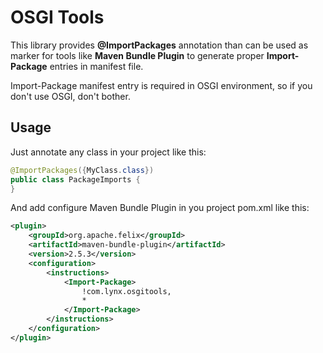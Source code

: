 # OSGI Tools

This library provides **@ImportPackages** annotation than can be used as marker for tools like **Maven Bundle Plugin** to generate proper **Import-Package** entries in manifest file. 

Import-Package manifest entry is required in OSGI environment, so if you don't use OSGI, don't bother.

## Usage

Just annotate any class in your project like this:

```java
@ImportPackages({MyClass.class})
public class PackageImports {
}
```

And add configure Maven Bundle Plugin in you project pom.xml like this:

```xml
<plugin>
    <groupId>org.apache.felix</groupId>
    <artifactId>maven-bundle-plugin</artifactId>
    <version>2.5.3</version>
    <configuration>
        <instructions>
            <Import-Package>
                !com.lynx.osgitools,
                *
            </Import-Package>
        </instructions>
    </configuration>
</plugin>
```